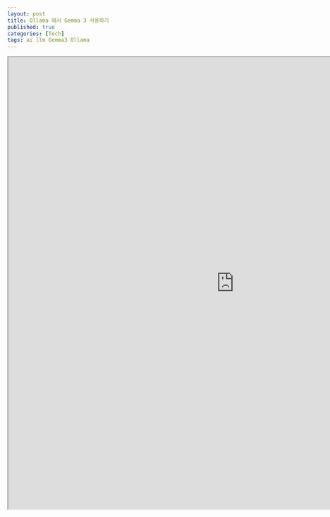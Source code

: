```yaml
---
layout: post
title: Ollama 에서 Gemma 3 사용하기
published: true
categories: [Tech]
tags: ai llm Gemma3 Ollama
---
```

<iframe width="1024" height="1024" src="https://docs.google.com/document/d/e/2PACX-1vReo8Cptazx8kgE7d5evD6qJddBEzBG4NLoYLPIUUOiAqUMPuVMdgP57dX_H_tyXgeS3jzXngFZTghd/pub?embedded=true"></iframe>    
    

